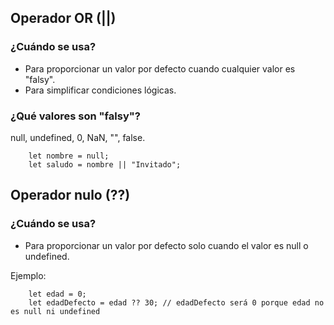 ## Operador OR (||)
### ¿Cuándo se usa?
* Para proporcionar un valor por defecto cuando cualquier valor es "falsy".
* Para simplificar condiciones lógicas.
  
### ¿Qué valores son "falsy"?
null, undefined, 0, NaN, "", false.

    
        let nombre = null;
        let saludo = nombre || "Invitado";

## Operador nulo (??)
### ¿Cuándo se usa?
* Para proporcionar un valor por defecto solo cuando el valor es null o undefined.
  
Ejemplo:

        
        let edad = 0;
        let edadDefecto = edad ?? 30; // edadDefecto será 0 porque edad no es null ni undefined
